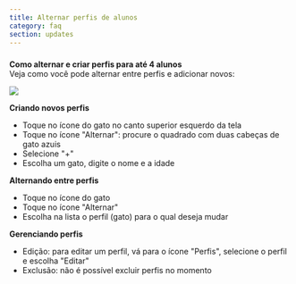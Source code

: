 ```yaml
---
title: Alternar perfis de alunos
category: faq
section: updates
---
```

### 


**Como alternar e criar perfis para até 4 alunos**  
Veja como você pode alternar entre perfis e adicionar novos:



![](https://help.studycat.com/hc/article_attachments/32456628954137)



**Criando novos perfis**


* Toque no ícone do gato no canto superior esquerdo da tela
* Toque no ícone "Alternar": procure o quadrado com duas cabeças de gato azuis
* Selecione "+"
* Escolha um gato, digite o nome e a idade


**Alternando entre perfis**


* Toque no ícone do gato
* Toque no ícone "Alternar"
* Escolha na lista o perfil (gato) para o qual deseja mudar


**Gerenciando perfis**


* Edição: para editar um perfil, vá para o ícone "Perfis", selecione o perfil e escolha "Editar"
* Exclusão: não é possível excluir perfis no momento